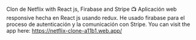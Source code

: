 Clon de Netflix with React js, Firabase and Stripe 📺
Aplicación web responsive hecha en React js usando redux. He usado firabase para el proceso de autenticación y la comunicación con Stripe. 
You can visit the app here: https://netflix-clone-a11b1.web.app/
